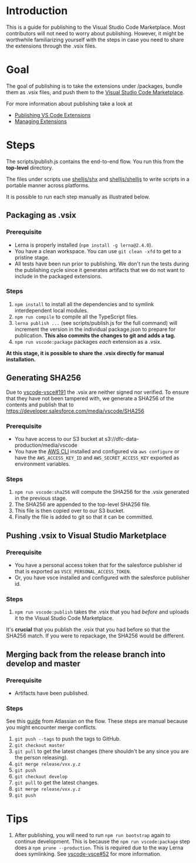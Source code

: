 # Introduction

This is a guide for publishing to the Visual Studio Code Marketplace. Most
contributors will not need to worry about publishing. However, it might be
worthwhile familiarizing yourself with the steps in case you need to share the
extensions through the .vsix files.

# Goal

The goal of publishing is to take the extensions under /packages, bundle them as
.vsix files, and push them to the [Visual Studio Code
Marketplace](https://marketplace.visualstudio.com/vscode).

For more information about publishing take a look at 

* [Publishing VS Code Extensions](https://code.visualstudio.com/docs/extensions/publish-extension)
* [Managing Extensions](https://code.visualstudio.com/docs/editor/extension-gallery)

# Steps

The scripts/publish.js contains the end-to-end flow. You run this from the
**top-level** directory.

The files under scripts use [shelljs/shx](https://github.com/shelljs/shx) and
[shelljs/shelljs](https://github.com/shelljs/shelljs) to write scripts in a
portable manner across platforms.

It is possible to run each step manually as illustrated below.

## Packaging as .vsix

### Prerequisite

* Lerna is properly installed (`npm install -g lerna@2.4.0`).
* You have a clean workspace. You can use `git clean -xfd` to get to a pristine
  stage.
* All tests have been run prior to publishing. We don't run the tests during the
  publishing cycle since it generates artifacts that we do not want to include
  in the packaged extensions.

### Steps

1. `npm install` to install all the dependencies and to symlink interdependent local modules.
1. `npm run compile` to compile all the TypeScript files.
1. `lerna publish ...` (see scripts/publish.js for the full command) will
   increment the version in the individual package.json to prepare for
   publication. **This also commits the changes to git and adds a tag.**
1. `npm run vscode:package` packages _each_ extension as a .vsix.

**At this stage, it is possible to share the .vsix directly for manual installation.**

## Generating SHA256

Due to [vscode-vsce#191](https://github.com/Microsoft/vscode-vsce/issues/191)
the .vsix are neither signed nor verified. To ensure that they have not been
tampered with, we generate a SHA256 of the contents and publish that to
https://developer.salesforce.com/media/vscode/SHA256

### Prerequisite

* You have access to our S3 bucket at s3://dfc-data-production/media/vscode
* You have the [AWS CLI](https://aws.amazon.com/cli/) installed and configured
  via `aws configure` or have the `AWS_ACCESS_KEY_ID` and
  `AWS_SECRET_ACCESS_KEY` exported as environment variables.

### Steps

1. `npm run vscode:sha256` will compute the SHA256 for the .vsix generated in
   the previous stage.
1. The SHA256 are appended to the top-level SHA256 file.
1. This file is then copied over to our S3 bucket.
1. Finally the file is added to git so that it can be committed.

## Pushing .vsix to Visual Studio Marketplace

### Prerequisite

* You have a personal access token that for the salesforce publisher id that is
  exported as `VSCE_PERSONAL_ACCESS_TOKEN`. 
* Or, you have vsce installed and configured with the salesforce publisher id.

### Steps

1. `npm run vscode:publish` takes the .vsix that you had _before_ and uploads
   it to the Visual Studio Code Marketplace.

It's **crucial** that you publish the .vsix that you had before so that the
SHA256 match. If you were to repackage, the SHA256 would be different.

## Merging back from the release branch into develop and master

### Prerequisite

* Artifacts have been published.

### Steps

See this
[guide](https://www.atlassian.com/git/tutorials/comparing-workflows#gitflow-workflow)
from Atlassian on the flow. These steps are manual because you might encounter merge conflicts.

1. `git push --tags` to push the tags to GitHub.
1. `git checkout master`
1. `git pull` to get the latest changes (there shouldn't be any since you are
   the person releasing).
1. `git merge release/vxx.y.z`
1. `git push`
1. `git checkout develop`
1. `git pull` to get the latest changes.
1. `git merge release/vxx.y.z`
1. `git push`

# Tips

1. After publishing, you will need to run `npm run bootstrap` again to continue
   development. This is because the `npm run vscode:package` step does a `npm
   prune --production`. This is required due to the way Lerna does symlinking.
   See [vscode-vsce#52](https://github.com/Microsoft/vscode-vsce/issues/52) for
   more information.